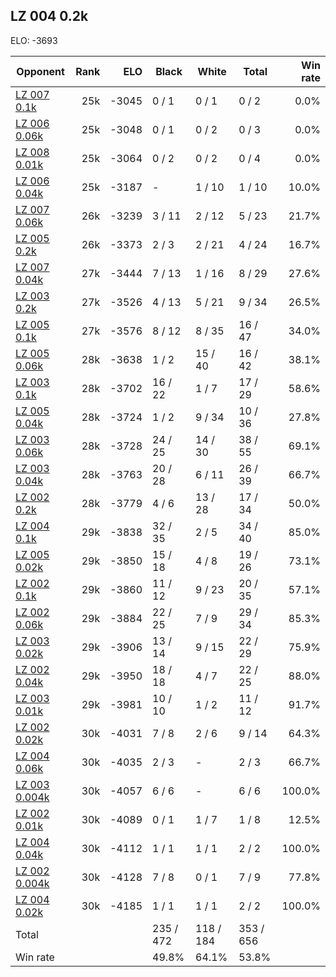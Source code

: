 ## LZ 004 0.2k ##

ELO: -3693

Opponent | Rank | ELO | Black | White | Total | Win rate
---------|-----:|----:|-------|-------|-------|-------:
[LZ 007 0.1k](LZ%20007%200.1k.md) | 25k | -3045 | 0 / 1 | 0 / 1 | 0 / 2 | 0.0%
[LZ 006 0.06k](LZ%20006%200.06k.md) | 25k | -3048 | 0 / 1 | 0 / 2 | 0 / 3 | 0.0%
[LZ 008 0.01k](LZ%20008%200.01k.md) | 25k | -3064 | 0 / 2 | 0 / 2 | 0 / 4 | 0.0%
[LZ 006 0.04k](LZ%20006%200.04k.md) | 25k | -3187 | - | 1 / 10 | 1 / 10 | 10.0%
[LZ 007 0.06k](LZ%20007%200.06k.md) | 26k | -3239 | 3 / 11 | 2 / 12 | 5 / 23 | 21.7%
[LZ 005 0.2k](LZ%20005%200.2k.md) | 26k | -3373 | 2 / 3 | 2 / 21 | 4 / 24 | 16.7%
[LZ 007 0.04k](LZ%20007%200.04k.md) | 27k | -3444 | 7 / 13 | 1 / 16 | 8 / 29 | 27.6%
[LZ 003 0.2k](LZ%20003%200.2k.md) | 27k | -3526 | 4 / 13 | 5 / 21 | 9 / 34 | 26.5%
[LZ 005 0.1k](LZ%20005%200.1k.md) | 27k | -3576 | 8 / 12 | 8 / 35 | 16 / 47 | 34.0%
[LZ 005 0.06k](LZ%20005%200.06k.md) | 28k | -3638 | 1 / 2 | 15 / 40 | 16 / 42 | 38.1%
[LZ 003 0.1k](LZ%20003%200.1k.md) | 28k | -3702 | 16 / 22 | 1 / 7 | 17 / 29 | 58.6%
[LZ 005 0.04k](LZ%20005%200.04k.md) | 28k | -3724 | 1 / 2 | 9 / 34 | 10 / 36 | 27.8%
[LZ 003 0.06k](LZ%20003%200.06k.md) | 28k | -3728 | 24 / 25 | 14 / 30 | 38 / 55 | 69.1%
[LZ 003 0.04k](LZ%20003%200.04k.md) | 28k | -3763 | 20 / 28 | 6 / 11 | 26 / 39 | 66.7%
[LZ 002 0.2k](LZ%20002%200.2k.md) | 28k | -3779 | 4 / 6 | 13 / 28 | 17 / 34 | 50.0%
[LZ 004 0.1k](LZ%20004%200.1k.md) | 29k | -3838 | 32 / 35 | 2 / 5 | 34 / 40 | 85.0%
[LZ 005 0.02k](LZ%20005%200.02k.md) | 29k | -3850 | 15 / 18 | 4 / 8 | 19 / 26 | 73.1%
[LZ 002 0.1k](LZ%20002%200.1k.md) | 29k | -3860 | 11 / 12 | 9 / 23 | 20 / 35 | 57.1%
[LZ 002 0.06k](LZ%20002%200.06k.md) | 29k | -3884 | 22 / 25 | 7 / 9 | 29 / 34 | 85.3%
[LZ 003 0.02k](LZ%20003%200.02k.md) | 29k | -3906 | 13 / 14 | 9 / 15 | 22 / 29 | 75.9%
[LZ 002 0.04k](LZ%20002%200.04k.md) | 29k | -3950 | 18 / 18 | 4 / 7 | 22 / 25 | 88.0%
[LZ 003 0.01k](LZ%20003%200.01k.md) | 29k | -3981 | 10 / 10 | 1 / 2 | 11 / 12 | 91.7%
[LZ 002 0.02k](LZ%20002%200.02k.md) | 30k | -4031 | 7 / 8 | 2 / 6 | 9 / 14 | 64.3%
[LZ 004 0.06k](LZ%20004%200.06k.md) | 30k | -4035 | 2 / 3 | - | 2 / 3 | 66.7%
[LZ 003 0.004k](LZ%20003%200.004k.md) | 30k | -4057 | 6 / 6 | - | 6 / 6 | 100.0%
[LZ 002 0.01k](LZ%20002%200.01k.md) | 30k | -4089 | 0 / 1 | 1 / 7 | 1 / 8 | 12.5%
[LZ 004 0.04k](LZ%20004%200.04k.md) | 30k | -4112 | 1 / 1 | 1 / 1 | 2 / 2 | 100.0%
[LZ 002 0.004k](LZ%20002%200.004k.md) | 30k | -4128 | 7 / 8 | 0 / 1 | 7 / 9 | 77.8%
[LZ 004 0.02k](LZ%20004%200.02k.md) | 30k | -4185 | 1 / 1 | 1 / 1 | 2 / 2 | 100.0%
Total | | | 235 / 472 | 118 / 184 | 353 / 656 | 
Win rate| | | 49.8% | 64.1% | 53.8% | 
